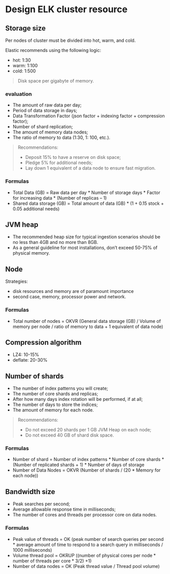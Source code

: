 # Design ELK cluster resource

## Storage size

Per nodes of cluster must be divided into hot, warm, and cold. 

Elastic recommends using the following logic: 

- hot: 1:30
- warm: 1:100
- cold: 1:500

> Disk space per gigabyte of memory.

### evaluation

- The amount of raw data per day;
- Period of data storage in days;
- Data Transformation Factor (json factor + indexing factor + compression factor);
- Number of shard replication;
- The amount of memory data nodes;
- The ratio of memory to data (1:30, 1: 100, etc.).

> Recommendations:
> - Deposit 15% to have a reserve on disk space;
> - Pledge 5% for additional needs;
> - Lay down 1 equivalent of a data node to ensure fast migration.

### Formulas

- Total Data (GB) = Raw data per day * Number of storage days * Factor for increasing data * (Number of replicas – 1)
- Shared data storage (GB) = Total amount of data (GB) * (1 + 0.15 stock + 0.05 additional needs)

## JVM heap

- The recommended heap size for typical ingestion scenarios should be no less than 4GB and no more than 8GB.
- As a general guideline for most installations, don’t exceed 50-75% of physical memory.

## Node 

Strategies:

- disk resources and memory are of paramount importance
- second case, memory, processor power and network.

### Formulas

- Total number of nodes = OKVR (General data storage (GB) / Volume of memory per node / ratio of memory to data + 1 equivalent of data node)

## Compression algorithm

- LZ4: 10-15%
- deflate: 20-30%

## Number of shards

- The number of index patterns you will create;
- The number of core shards and replicas;
- After how many days index rotation will be performed, if at all;
- The number of days to store the indices;
- The amount of memory for each node.

> Recommendations:
> - Do not exceed 20 shards per 1 GB JVM Heap on each node;
> - Do not exceed 40 GB of shard disk space.

### Formulas

- Number of shard = Number of index patterns * Number of core shards * (Number of replicated shards + 1) * Number of days of storage
- Number of Data Nodes = OKVR (Number of shards / (20 * Memory for each node))

## Bandwidth size

- Peak searches per second;
- Average allowable response time in milliseconds;
- The number of cores and threads per processor core on data nodes.

### Formulas

- Peak value of threads = OK (peak number of search queries per second * average amount of time to respond to a search query in milliseconds / 1000 milliseconds)
- Volume thread pool = OKRUP ((number of physical cores per node * number of threads per core * 3/2) +1)
- Number of data nodes = OK (Peak thread value / Thread pool volume)

